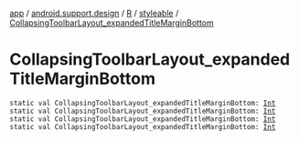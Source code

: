 [app](../../../index.md) / [android.support.design](../../index.md) / [R](../index.md) / [styleable](index.md) / [CollapsingToolbarLayout_expandedTitleMarginBottom](.)

# CollapsingToolbarLayout_expandedTitleMarginBottom

`static val CollapsingToolbarLayout_expandedTitleMarginBottom: `[`Int`](https://kotlinlang.org/api/latest/jvm/stdlib/kotlin/-int/index.html)
`static val CollapsingToolbarLayout_expandedTitleMarginBottom: `[`Int`](https://kotlinlang.org/api/latest/jvm/stdlib/kotlin/-int/index.html)
`static val CollapsingToolbarLayout_expandedTitleMarginBottom: `[`Int`](https://kotlinlang.org/api/latest/jvm/stdlib/kotlin/-int/index.html)
`static val CollapsingToolbarLayout_expandedTitleMarginBottom: `[`Int`](https://kotlinlang.org/api/latest/jvm/stdlib/kotlin/-int/index.html)